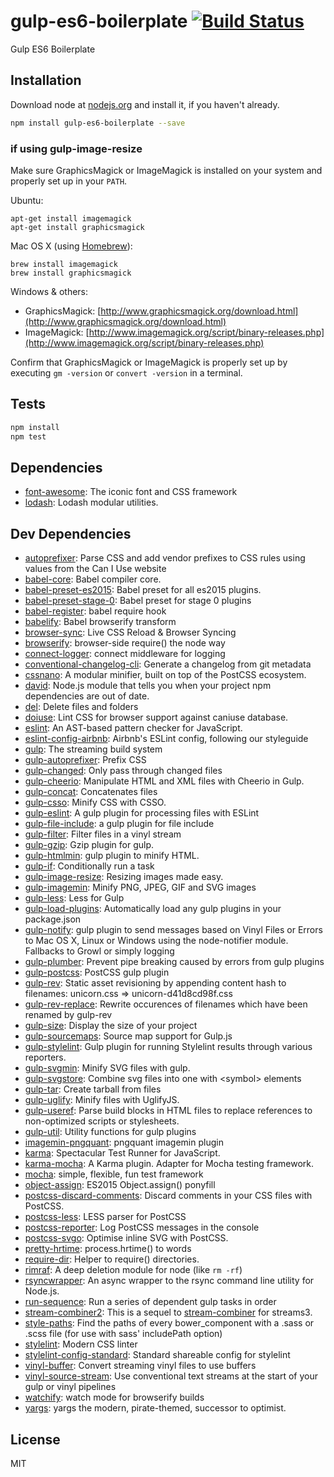 # gulp-es6-boilerplate [![Build Status](https://travis-ci.org/hugofqueiros/gulp-es6-boilerplate.png?branch=master)](https://travis-ci.org/hugofqueiros/gulp-es6-boilerplate)

Gulp ES6 Boilerplate

## Installation

Download node at [nodejs.org](http://nodejs.org) and install it, if you haven't already.

```sh
npm install gulp-es6-boilerplate --save
```

### if using gulp-image-resize

Make sure GraphicsMagick or ImageMagick is installed on your system and properly set up in your `PATH`.

Ubuntu:

```shell
apt-get install imagemagick
apt-get install graphicsmagick
```

Mac OS X (using [Homebrew](http://brew.sh/)):

```shell
brew install imagemagick
brew install graphicsmagick
```

Windows & others:
- GraphicsMagick: [http://www.graphicsmagick.org/download.html](http://www.graphicsmagick.org/download.html)
- ImageMagick: [http://www.imagemagick.org/script/binary-releases.php](http://www.imagemagick.org/script/binary-releases.php)

Confirm that GraphicsMagick or ImageMagick is properly set up by executing `gm -version` or `convert -version` in a terminal.

## Tests

```sh
npm install
npm test
```

## Dependencies

- [font-awesome](https://github.com/FortAwesome/Font-Awesome): The iconic font and CSS framework
- [lodash](https://github.com/lodash/lodash): Lodash modular utilities.

## Dev Dependencies

- [autoprefixer](https://github.com/postcss/autoprefixer): Parse CSS and add vendor prefixes to CSS rules using values from the Can I Use website
- [babel-core](https://github.com/babel/babel/tree/master/packages): Babel compiler core.
- [babel-preset-es2015](https://github.com/babel/babel/tree/master/packages): Babel preset for all es2015 plugins.
- [babel-preset-stage-0](https://github.com/babel/babel/tree/master/packages): Babel preset for stage 0 plugins
- [babel-register](https://github.com/babel/babel/tree/master/packages): babel require hook
- [babelify](https://github.com/babel/babelify): Babel browserify transform
- [browser-sync](https://github.com/browsersync/browser-sync): Live CSS Reload &amp; Browser Syncing
- [browserify](https://github.com/substack/node-browserify): browser-side require() the node way
- [connect-logger](https://github.com/geta6/connect-logger): connect middleware for logging
- [conventional-changelog-cli](https://github.com/conventional-changelog/conventional-changelog-cli): Generate a changelog from git metadata
- [cssnano](https://github.com/ben-eb/cssnano): A modular minifier, built on top of the PostCSS ecosystem.
- [david](https://github.com/alanshaw/david): Node.js module that tells you when your project npm dependencies are out of date.
- [del](https://github.com/sindresorhus/del): Delete files and folders
- [doiuse](https://github.com/anandthakker/doiuse): Lint CSS for browser support against caniuse database.
- [eslint](https://github.com/eslint/eslint): An AST-based pattern checker for JavaScript.
- [eslint-config-airbnb](https://github.com/airbnb/javascript): Airbnb&#39;s ESLint config, following our styleguide
- [gulp](https://github.com/gulpjs/gulp): The streaming build system
- [gulp-autoprefixer](https://github.com/sindresorhus/gulp-autoprefixer): Prefix CSS
- [gulp-changed](https://github.com/sindresorhus/gulp-changed): Only pass through changed files
- [gulp-cheerio](https://github.com/KenPowers/gulp-cheerio): Manipulate HTML and XML files with Cheerio in Gulp.
- [gulp-concat](https://github.com/wearefractal/gulp-concat): Concatenates files
- [gulp-csso](https://github.com/ben-eb/gulp-csso): Minify CSS with CSSO.
- [gulp-eslint](https://github.com/adametry/gulp-eslint): A gulp plugin for processing files with ESLint
- [gulp-file-include](https://github.com/coderhaoxin/gulp-file-include): a gulp plugin for file include
- [gulp-filter](https://github.com/sindresorhus/gulp-filter): Filter files in a vinyl stream
- [gulp-gzip](https://github.com/jstuckey/gulp-gzip): Gzip plugin for gulp.
- [gulp-htmlmin](https://github.com/jonschlinkert/gulp-htmlmin): gulp plugin to minify HTML.
- [gulp-if](https://github.com/robrich/gulp-if): Conditionally run a task
- [gulp-image-resize](https://github.com/scalableminds/gulp-image-resize): Resizing images made easy.
- [gulp-imagemin](https://github.com/sindresorhus/gulp-imagemin): Minify PNG, JPEG, GIF and SVG images
- [gulp-less](https://github.com/plus3network/gulp-less): Less for Gulp
- [gulp-load-plugins](https://github.com/jackfranklin/gulp-load-plugins): Automatically load any gulp plugins in your package.json
- [gulp-notify](https://github.com/mikaelbr/gulp-notify): gulp plugin to send messages based on Vinyl Files or Errors to Mac OS X, Linux or Windows using the node-notifier module. Fallbacks to Growl or simply logging
- [gulp-plumber](https://github.com/floatdrop/gulp-plumber): Prevent pipe breaking caused by errors from gulp plugins
- [gulp-postcss](https://github.com/postcss/gulp-postcss): PostCSS gulp plugin
- [gulp-rev](https://github.com/sindresorhus/gulp-rev): Static asset revisioning by appending content hash to filenames: unicorn.css =&gt; unicorn-d41d8cd98f.css
- [gulp-rev-replace](https://github.com/jamesknelson/gulp-rev-replace): Rewrite occurences of filenames which have been renamed by gulp-rev
- [gulp-size](https://github.com/sindresorhus/gulp-size): Display the size of your project
- [gulp-sourcemaps](https://github.com/floridoo/gulp-sourcemaps): Source map support for Gulp.js
- [gulp-stylelint](https://github.com/olegskl/gulp-stylelint): Gulp plugin for running Stylelint results through various reporters.
- [gulp-svgmin](https://github.com/ben-eb/gulp-svgmin): Minify SVG files with gulp.
- [gulp-svgstore](https://github.com/w0rm/gulp-svgstore): Combine svg files into one with &lt;symbol&gt; elements
- [gulp-tar](https://github.com/sindresorhus/gulp-tar): Create tarball from files
- [gulp-uglify](https://github.com/terinjokes/gulp-uglify): Minify files with UglifyJS.
- [gulp-useref](https://github.com/jonkemp/gulp-useref): Parse build blocks in HTML files to replace references to non-optimized scripts or stylesheets.
- [gulp-util](https://github.com/gulpjs/gulp-util): Utility functions for gulp plugins
- [imagemin-pngquant](https://github.com/imagemin/imagemin-pngquant): pngquant imagemin plugin
- [karma](https://github.com/karma-runner/karma): Spectacular Test Runner for JavaScript.
- [karma-mocha](https://github.com/karma-runner/karma-mocha): A Karma plugin. Adapter for Mocha testing framework.
- [mocha](https://github.com/mochajs/mocha): simple, flexible, fun test framework
- [object-assign](https://github.com/sindresorhus/object-assign): ES2015 Object.assign() ponyfill
- [postcss-discard-comments](https://github.com/ben-eb/postcss-discard-comments): Discard comments in your CSS files with PostCSS.
- [postcss-less](https://github.com/webschik/postcss-less): LESS parser for PostCSS
- [postcss-reporter](https://github.com/postcss/postcss-reporter): Log PostCSS messages in the console
- [postcss-svgo](https://github.com/ben-eb/postcss-svgo): Optimise inline SVG with PostCSS.
- [pretty-hrtime](https://github.com/robrich/pretty-hrtime): process.hrtime() to words
- [require-dir](https://github.com/aseemk/requireDir): Helper to require() directories.
- [rimraf](https://github.com/isaacs/rimraf): A deep deletion module for node (like `rm -rf`)
- [rsyncwrapper](https://github.com/jedrichards/rsyncwrapper): An async wrapper to the rsync command line utility for Node.js.
- [run-sequence](https://github.com/OverZealous/run-sequence): Run a series of dependent gulp tasks in order
- [stream-combiner2](https://github.com/substack/stream-combiner2): This is a sequel to [stream-combiner](https://npmjs.org/package/stream-combiner) for streams3.
- [style-paths](git+https://github.com/hugofqueiros/gulp-es6-boilerplate.git): Find the paths of every bower_component with a .sass or .scss file (for use with sass&#39; includePath option)
- [stylelint](https://github.com/stylelint/stylelint): Modern CSS linter
- [stylelint-config-standard](https://github.com/stylelint/stylelint-config-standard): Standard shareable config for stylelint
- [vinyl-buffer](https://github.com/hughsk/vinyl-buffer): Convert streaming vinyl files to use buffers
- [vinyl-source-stream](https://github.com/hughsk/vinyl-source-stream): Use conventional text streams at the start of your gulp or vinyl pipelines
- [watchify](https://github.com/substack/watchify): watch mode for browserify builds
- [yargs](https://github.com/yargs/yargs): yargs the modern, pirate-themed, successor to optimist.

## License

MIT
